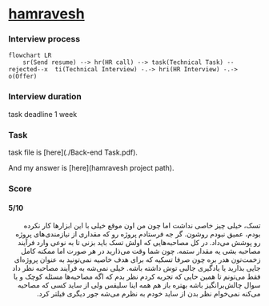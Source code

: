 
# [hamravesh](https://hamravesh.com/)

### Interview process
```mermaid
flowchart LR
    sr(Send resume) --> hr(HR call) --> task(Technical Task) --rejected--x  ti(Technical Interview) -.-> hri(HR Interview) -.-> o(Offer)
```
### Interview duration
task deadline 1 week

### Task

task file is [here](./Back-end Task.pdf).

And my answer is [here](hamravesh project path).

### Score
#### 5/10

<p dir="rtl">تسک، خیلی چیز خاصی نداشت اما چون من اون موقع خیلی با این ابزارها کار نکرده بودم، عمیق نبودم روشون. گر جه فرستادم پروژه رو که مقداری از نیازمندی‌های پروژه رو پوشش می‌داد. در کل مصاحبه‌هایی که اولش تسک باید بزنی تا به نوعی وارد فرآیند مصاحبه بشی یه مقدار ستمه. چون شما وقت می‌ذارید در هر صورت اما ممکنه کامل زخمت‌تون هدر بره چون صرفا تسکیه که برای هدف خاصیه نمی‌تونید به عنوان پروژه‌ای جایی بذارید یا یادگیری جالبی توش داشته باشه. خیلی نمی‌شه به فرآیند مصاحبه نظر داد فقط می‌تونم تا همین حایی که تجربه کردم نظر بدم که اگه مصاحبه‌ها مسئله کوچک و یا سوال‌ چالش‌برانگیز باشه بهتره باز هم همه اینا سلیقس ولی از ساید کسی که مصاحبه می‌کنه نمی‌خوام نظر بدن از ساید خودم به نظرم می‌شه جور دیگری فیلتر کرد.</p>
